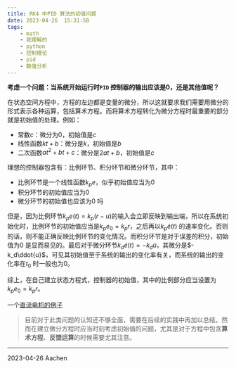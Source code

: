 ```yaml
---
title: RK4 中PID 算法的初值问题
date: 2023-04-26  15:31:58
tags:  
    - math  
    - 我理解的  
    - python  
    - 控制理论  
    - pid  
    - 数值分析  
---
```



**考虑一个问题：当系统开始运行时`PID` 控制器的输出应该是0，还是其他值呢？**   

<!-- more -->

在状态空间方程中，方程的左边都是变量的微分，所以这就要求我们需要用微分的形式表示各种运算，包括算术方程。而将算术方程转化为微分方程时最重要的部分就是初始值的处理。例如：  
  - 常数$c$：微分为$0$，初始值是$c$  
  - 线性函数$kt+b$：微分是$k$，初始值是$b$  
  - 二次函数$at^2+bt+c$：微分是$2at+b$，初始值是$c$  

理想的控制器包含有：比例环节、积分环节和微分环节，其中：  
  - 比例环节是一个线性函数$k_pe$，似乎初始值应当为$0$    
  - 积分环节的初始值应当为$0$  
  - 微分环节的初始值也应该为$0$ 吗

但是，因为比例环节$k_pe(t)=k_p(r-u)$的输入会立即反映到输出端，所以在系统初始化时，比例环节的初始值应当是$k_pe_0=k_pr$，之后再以$k_p\dot{e}(t)$ 的速率变化。否则的话，则不能正确反映比例环节的变化情况。而积分环节是对于误差的积分，初始值为$0$ 是显而易见的。最后对于微分环节$k_d\dot{e}(t)=-k_d\dot{u}$，其微分是$-k_d\ddot{u}$，可见其初始值至于系统的输出的变化率有关，而系统的输出的变化率在$t_0$ 时一般也为$0$。

综上，在自己建立状态方程式，控制器的初始值，其中的比例部分应当设置为$k_pe_0=k_pr$。   

一个[直流电机的例子](https://github.com/12Tall/yan_motor/blob/1858810c0ace5188a418b67fca3cd3128669263b/dc_motor_pid.ipynb)


> 目前对于此类问题的认知还不够全面，需要在后续的实践中再加以总结。然而在建立微分方程时应当时刻考虑初始值的问题，尤其是对于方程中包含**算术方程**、**反馈运算**的时候需要尤其注意。  

-----
2023-04-26 Aachen  